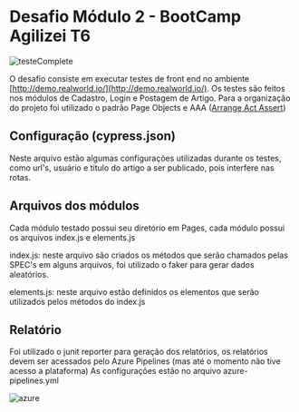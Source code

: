 # Desafio Módulo 2 - BootCamp Agilizei T6

![testeComplete](https://user-images.githubusercontent.com/13247837/125364463-e4296280-e348-11eb-986a-11c37bbf352b.gif)

O desafio consiste em executar testes de front end no ambiente [http://demo.realworld.io/](http://demo.realworld.io/).
Os testes são feitos nos módulos de Cadastro, Login e Postagem de Artigo.
Para a organização do projeto foi utilizado o padrão Page Objects e AAA ([Arrange Act Assert](https://github.com/testdouble/contributing-tests/wiki/Arrange-Act-Assert))

## Configuração (cypress.json)

Neste arquivo estão algumas configurações utilizadas durante os testes, como url's, usuário e título do artigo a ser publicado, pois interfere nas rotas.

## Arquivos dos módulos

Cada módulo testado possui seu diretório em Pages, cada módulo possui os arquivos index.js e elements.js

index.js: neste arquivo são criados os métodos que serão chamados pelas SPEC's
em alguns arquivos, foi utilizado o faker para gerar dados aleatórios.

elements.js: neste arquivo estão definidos os elementos que serão utilizados pelos métodos do index.js

## Relatório

Foi utilizado o junit reporter para geração dos relatórios, os relatórios devem ser acessados pelo Azure Pipelines (mas até o momento não tive acesso a plataforma)
As configurações estão no arquivo azure-pipelines.yml

![azure](https://user-images.githubusercontent.com/13247837/125363698-7cbee300-e347-11eb-9058-462f519b5a4d.gif)
